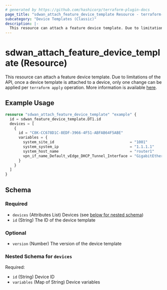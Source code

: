 ```yaml
---
# generated by https://github.com/hashicorp/terraform-plugin-docs
page_title: "sdwan_attach_feature_device_template Resource - terraform-provider-sdwan"
subcategory: "Device Templates (Classic)"
description: |-
  This resource can attach a feature device template. Due to limitations of the API, once a device template is attached to a device, only one change can be applied per terraform apply operation. More information is available here https://registry.terraform.io/providers/CiscoDevNet/sdwan/latest/docs/guides/updating_templates.
---
```


# sdwan_attach_feature_device_template (Resource)

This resource can attach a feature device template. Due to limitations of the API, once a device template is attached to a device, only one change can be applied per `terraform apply` operation. More information is available [here](https://registry.terraform.io/providers/CiscoDevNet/sdwan/latest/docs/guides/updating_templates).

## Example Usage

```terraform
resource "sdwan_attach_feature_device_template" "example" {
  id = sdwan_feature_device_template.DT1.id
  devices = [
    {
      id = "C8K-CC678D1C-8EDF-3966-4F51-ABFAB64F5ABE"
      variables = {
        system_site_id                                  = "1001"
        system_system_ip                                = "1.1.1.1"
        system_host_name                                = "router1"
        vpn_if_name_Default_vEdge_DHCP_Tunnel_Interface = "GigabitEthernet1"
      }
    }
  ]
}
```

<!-- schema generated by tfplugindocs -->
## Schema

### Required

- `devices` (Attributes List) Devices (see [below for nested schema](#nestedatt--devices))
- `id` (String) The ID of the device template

### Optional

- `version` (Number) The version of the device template

<a id="nestedatt--devices"></a>
### Nested Schema for `devices`

Required:

- `id` (String) Device ID
- `variables` (Map of String) Device variables
